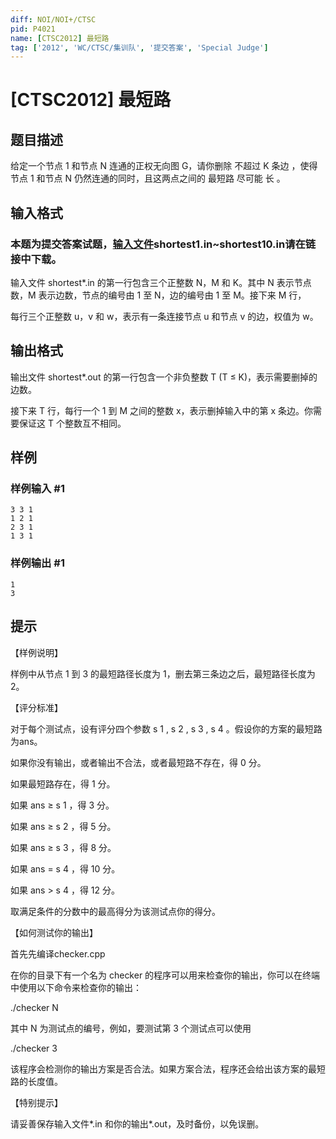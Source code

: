 ```yaml
---
diff: NOI/NOI+/CTSC
pid: P4021
name: [CTSC2012] 最短路
tag: ['2012', 'WC/CTSC/集训队', '提交答案', 'Special Judge']
---
```

# [CTSC2012] 最短路
## 题目描述

给定一个节点 1 和节点 N 连通的正权无向图 G，请你删除 不超过 K 条边 ，使得节点 1 和节点 N 仍然连通的同时，且这两点之间的 最短路 尽可能 长 。

## 输入格式

### 本题为提交答案试题，[输入文件](https://pan.baidu.com/s/1o7K2dCm)shortest1.in~shortest10.in请在链接中下载。

输入文件 shortest\*.in 的第一行包含三个正整数 N，M 和 K。其中 N 表示节点数，M 表示边数，节点的编号由 1 至 N，边的编号由 1 至 M。接下来 M 行，

每行三个正整数 u，v 和 w，表示有一条连接节点 u 和节点 v 的边，权值为 w。

## 输出格式

输出文件 shortest\*.out 的第一行包含一个非负整数 T (T ≤ K)，表示需要删掉的边数。

接下来 T 行，每行一个 1 到 M 之间的整数 x，表示删掉输入中的第 x 条边。你需要保证这 T 个整数互不相同。

## 样例

### 样例输入 #1
```
3 3 1
1 2 1
2 3 1
1 3 1
```
### 样例输出 #1
```
1
3
```
## 提示

【样例说明】

样例中从节点 1 到 3 的最短路径长度为 1，删去第三条边之后，最短路径长度为 2。

【评分标准】

对于每个测试点，设有评分四个参数 s 1 , s 2 , s 3 , s 4 。假设你的方案的最短路为ans。

如果你没有输出，或者输出不合法，或者最短路不存在，得 0 分。

如果最短路存在，得 1 分。

如果 ans ≥ s 1 ，得 3 分。

如果 ans ≥ s 2 ，得 5 分。

如果 ans ≥ s 3 ，得 8 分。

如果 ans = s 4 ，得 10 分。

如果 ans > s 4 ，得 12 分。

取满足条件的分数中的最高得分为该测试点你的得分。

【如何测试你的输出】

首先先编译checker.cpp

在你的目录下有一个名为 checker 的程序可以用来检查你的输出，你可以在终端中使用以下命令来检查你的输出：

./checker N

其中 N 为测试点的编号，例如，要测试第 3 个测试点可以使用

./checker 3

该程序会检测你的输出方案是否合法。如果方案合法，程序还会给出该方案的最短路的长度值。

【特别提示】

请妥善保存输入文件\*.in 和你的输出\*.out，及时备份，以免误删。

